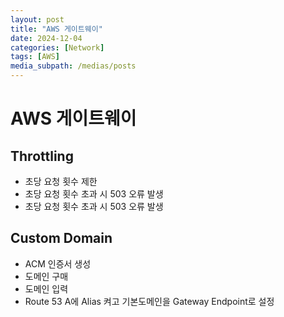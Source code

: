 ```yaml
---
layout: post
title: "AWS 게이트웨이"
date: 2024-12-04
categories: [Network]
tags: [AWS]
media_subpath: /medias/posts
---
```


# AWS 게이트웨이

## Throttling
- 초당 요청 횟수 제한
- 초당 요청 횟수 초과 시 503 오류 발생
- 초당 요청 횟수 초과 시 503 오류 발생

## Custom Domain
- ACM 인증서 생성
- 도메인 구매
- 도메인 입력
- Route 53 A에 Alias 켜고 기본도메인을 Gateway Endpoint로 설정

